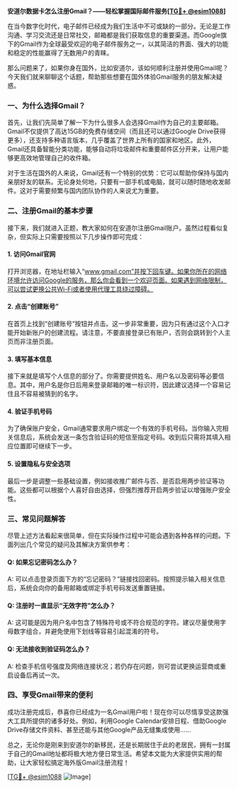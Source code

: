 **安道尔数据卡怎么注册Gmail？——轻松掌握国际邮件服务[[TG💪+ @esim1088](https://t.me/s/esim1088)]**

在当今数字化时代，电子邮件已经成为我们生活中不可或缺的一部分。无论是工作沟通、学习交流还是日常社交，邮箱都是我们获取信息的重要渠道。而Google旗下的Gmail作为全球最受欢迎的电子邮件服务之一，以其简洁的界面、强大的功能和稳定的性能赢得了无数用户的青睐。

那么问题来了，如果你身在国外，比如安道尔，该如何顺利注册并使用Gmail呢？今天我们就来聊聊这个话题，帮助那些想要在国外体验Gmail服务的朋友解决疑惑。

### 一、为什么选择Gmail？

首先，让我们先简单了解一下为什么很多人会选择Gmail作为自己的主要邮箱。Gmail不仅提供了高达15GB的免费存储空间（而且还可以通过Google Drive获得更多），还支持多种语言版本，几乎覆盖了世界上所有的国家和地区。此外，Gmail还具备智能分类功能，能够自动将垃圾邮件和重要邮件区分开来，让用户能够更高效地管理自己的收件箱。

对于生活在国外的人来说，Gmail还有一个特别的优势：它可以帮助你保持与国内亲朋好友的联系。无论身处何地，只要有一部手机或电脑，就可以随时随地收发邮件。这对于需要频繁与国内团队协作的人来说尤为重要。

### 二、注册Gmail的基本步骤

接下来，我们就进入正题，教大家如何在安道尔注册Gmail账户。虽然过程看似复杂，但实际上只需要按照以下几步操作即可完成：

#### 1. 访问Gmail官网

打开浏览器，在地址栏输入“www.gmail.com”并按下回车键。如果你所在的网络环境允许访问Google的服务，那么你会看到一个欢迎页面。如果遇到网络限制，可以尝试更换公共Wi-Fi或者使用代理工具绕过障碍。

#### 2. 点击“创建账号”

在首页上找到“创建账号”按钮并点击。这一步非常重要，因为只有通过这个入口才能开始新账户的创建流程。请注意，不要直接登录已有账户，否则会跳转到个人主页而非注册页面。

#### 3. 填写基本信息

接下来就是填写个人信息的部分了。你需要提供姓名、用户名以及密码等必要信息。其中，用户名是你日后用来登录邮箱的唯一标识符，因此建议选择一个容易记住且不容易被猜到的名字。

#### 4. 验证手机号码

为了确保账户安全，Gmail通常要求用户绑定一个有效的手机号码。当你输入完相关信息后，系统会发送一条包含验证码的短信至指定号码。收到后只需将其填入相应位置即可继续下一步。

#### 5. 设置隐私与安全选项

最后一步是调整一些基础设置，例如接收推广邮件与否、是否启用两步验证等功能。这些都可以根据个人喜好自由选择，但强烈推荐开启两步验证以增强账户安全性。

### 三、常见问题解答

尽管上述方法看起来很简单，但在实际操作过程中可能会遇到各种各样的问题。下面列出几个常见的疑问及其解决方案供参考：

#### Q: 如果忘记密码怎么办？
A: 可以点击登录页面下方的“忘记密码？”链接找回密码。按照提示输入相关信息后，系统会向你的备用邮箱或绑定手机号码发送重置链接。

#### Q: 注册时一直显示“无效字符”怎么办？
A: 这可能是因为用户名中包含了特殊符号或不符合规范的字符。建议尽量使用字母数字组合，并避免使用下划线等容易引起混淆的符号。

#### Q: 无法接收到验证码怎么办？
A: 检查手机信号强度及网络连接状况；若仍存在问题，则可尝试更换运营商或重启设备后再试一次。

### 四、享受Gmail带来的便利

成功注册完成后，恭喜你已经成为一名Gmail用户啦！现在你可以尽情享受这款强大工具所提供的诸多好处。例如，利用Google Calendar安排日程、借助Google Drive存储文件资料、甚至还能与其他Google产品无缝集成使用……

总之，无论你是刚来到安道尔的新移民，还是长期居住于此的老居民，拥有一封属于自己的Gmail地址都将极大地方便日常生活。希望本文能为大家提供实用的帮助，让大家轻松搞定海外版Gmail注册流程！

[[TG💪+ @esim1088](https://t.me/s/esim1088) ![Image](https://i.postimg.cc/4NQfJmqS/Snipaste-2025-05-13-00-14-12.png)]